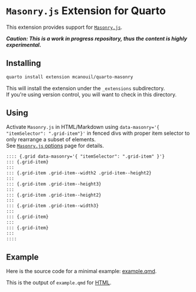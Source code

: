 # `Masonry.js` Extension for Quarto

This extension provides support for [`Masonry.js`](https://masonry.desandro.com/).

_**Caution: This is a work in progress repository, thus the content is highly experimental.**_

## Installing

```sh
quarto install extension mcanouil/quarto-masonry
```

This will install the extension under the `_extensions` subdirectory.  
If you're using version control, you will want to check in this directory.

## Using

Activate `Masonry.js` in HTML/Markdown using `data-masonry='{ "itemSelector": ".grid-item"}'` in fenced divs with proper item selector to only rearrange a subset of elements.  
See [`Masonry.js` options](https://masonry.desandro.com/options.html) page for details.

```markdown
:::: {.grid data-masonry='{ "itemSelector": ".grid-item" }'}
::: {.grid-item}
:::
::: {.grid-item .grid-item--width2 .grid-item--height2}
:::
::: {.grid-item .grid-item--height3}
:::
::: {.grid-item .grid-item--height2}
:::
::: {.grid-item .grid-item--width3}
:::
::: {.grid-item}
:::
::: {.grid-item}
:::
::::
```

## Example

Here is the source code for a minimal example: [example.qmd](example.qmd).

This is the output of `example.qmd` for [HTML](https://m.canouil.fr/quarto-masonry/).
